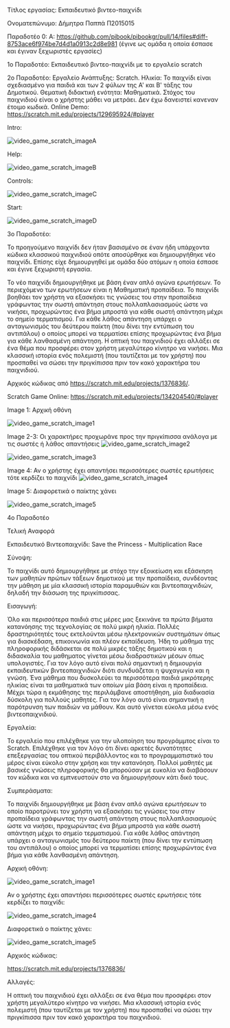 Τίτλος εργασίας: Εκπαιδευτικό βιντεο-παιχνίδι

Ονοματεπώνυμο: Δήμητρα Παππά Π2015015

               

Παραδοτέο 0: 
Α: https://github.com/pibook/pibookgr/pull/14/files#diff-8753ace6f974be7d4d1a0913c2d8e981
(έγινε ως ομάδα η οποία έσπασε και έγιναν ξεχωριστές εργασίες)


1ο Παραδοτέο: Εκπαιδευτικό βιντεο-παιχνίδι με το εργαλείο scratch

2o Παραδοτέο: 
Εργαλείο Ανάπτυξης: Scratch. 
Ηλικία: Το παιχνίδι είναι σχεδιασμένο για παιδιά και των 2 φύλων της Α' και Β' τάξης του Δημοτικού. 
Θεματική διδακτική ενότητα: Μαθηματικά. 
Στόχος του παιχνιδιού είναι ο χρήστης μάθει να μετράει. Δεν έχω δανειστεί κανεναν έτοιμο κωδικά. 
Online Demo:  https://scratch.mit.edu/projects/129695924/#player

Intro:

![video_game_scratch_imageA](https://lh3.googleusercontent.com/-0y_s3kjd8a0/WEWx5j9s40I/AAAAAAAAAUQ/7120r7AP0oYRRKP9bo0Bs9T7_socOPoNgCJoC/w530-h421-p-rw/b1.png)

Help:

![video_game_scratch_imageB](https://lh3.googleusercontent.com/-ooPXLO5TyTI/WEWyE3ffrEI/AAAAAAAAAUo/7kNLxMfGNwwZOojxfRLZ3PkcNOEkUYbuQCJoC/w530-h422-p-rw/b2.png)

Controls:

![video_game_scratch_imageC](https://lh3.googleusercontent.com/-TV8jReb681Y/WEWyIF8g1tI/AAAAAAAAAVA/tou1T0EYYO8ZmWBxitR5w4Q1GfsaXD8GQCJoC/w530-h423-p-rw/b3.png)

Start:

![video_game_scratch_imageD](https://lh3.googleusercontent.com/-TS415Yl6RQI/WEWyLe6nHRI/AAAAAAAAAVc/o3FC7p7oOvgl2DmQ_1I_J4N6ukCYxDwLACJoC/w530-h422-p-rw/b4.png)








3ο Παραδοτέο:

Το προηγούμενο παιχνίδι δεν ήταν βασισμένο σε έναν ήδη υπάρχοντα κώδικα κλασσικού παιχνιδιού οπότε αποσύρθηκε και δημιουργήθηκε νέο παιχνίδι. Επίσης είχε δημιουργηθεί με ομάδα δύο ατόμων η οποία έσπασε και έγινε ξεχωριστή εργασία.


Το νέο παιχνίδι δημιουργήθηκε με βάση έναν απλό αγώνα ερωτήσεων. Το περιεχόμενο των ερωτήσεων είναι η Μαθηματική προπαίδεια. Το παιχνίδι βοηθάει τον χρήστη να εξασκήσει τις γνώσεις του στην προπαίδεια γράφωντας την σωστή απάντηση στους πολλαπλασιασμούς ώστε να νικήσει, προχωρώντας ένα βήμα μπροστά για κάθε σωστή απάντηση μέχρι το σημείο τερματισμού. Για κάθε λάθος απάντηση υπάρχει ο ανταγωνισμός του δεύτερου παίκτη (που δίνει την εντύπωση του αντιπάλου) ο οποίος μπορεί να τερματίσει επίσης προχωρώντας ένα βήμα για κάθε λανθασμένη απάντηση.
Η οπτική του παιχνιδιού έχει αλλάξει σε ένα θέμα που προσφέρει στον χρήστη μεγαλύτερο κίνητρο να νικήσει. Μια κλασσική ιστορία ενός πολεμιστή (που ταυτίζεται με τον χρήστη) που προσπαθεί να σώσει την πριγκίπισσα πριν τον κακό χαρακτήρα του παιχνιδιού.

Αρχικός κώδικας από https://scratch.mit.edu/projects/1376836/. 

Scratch Game Online: https://scratch.mit.edu/projects/134204540/#player



Image 1: Αρχική οθόνη 

![video_game_scratch_image1](https://lh3.googleusercontent.com/-AoT-ubFzVq8/WEWs_-wXPGI/AAAAAAAAAQc/Bvhr_-AMEWAFMVShsJMIo7akeMI50CfYACJoC/w530-h426-p-rw/1.png)


Image 2-3: Οι χαρακτήρες προχωράνε προς την πριγκίπισσα ανάλογα με τις σωστές ή λάθος απαντήσεις
![video_game_scratch_image2](https://lh3.googleusercontent.com/-sbkTfBJVaJY/WEWtie6XYjI/AAAAAAAAAQ4/cTbDXS0zSsw4cmO8eU_sRTR5FP14TJliACJoC/w530-h424-p-rw/2.png)

![video_game_scratch_image3](https://lh3.googleusercontent.com/-BAPvTjS2xNg/WEWuFQhfNCI/AAAAAAAAARY/UyD4CE16KMoW-ngBin_2sezBZE9XwD4rwCJoC/w530-h426-p-rw/3.png)


Image 4: Αν ο χρήστης έχει απαντήσει περισσότερες σωστές ερωτήσεις τότε κερδίζει το παιχνίδι
![video_game_scratch_image4](https://lh3.googleusercontent.com/-NiKu9kInSHA/WEWus2M7GKI/AAAAAAAAASo/PH26bt-QQVMxoLLEyRU4FwZZi-LB4XhUACJoC/w530-h425-p-rw/4.png)



Image 5: Διαφορετικά ο παίκτης χάνει

![video_game_scratch_image5](https://lh3.googleusercontent.com/-b2aZ_M__PDk/WEWuxS06OoI/AAAAAAAAAS0/WhVlAvv-HNAf9FMxsXWgjqh1VZEWDwECwCJoC/w530-h421-p-rw/5.png)



4ο Παραδοτέο

Τελική Αναφορά

Εκπαιδευτικό Βιντεοπαιχνίδι: Save the Princess - Multiplication Race

Σύνοψη:

Το παιχνίδι αυτό δημιουργήθηκε με στόχο την εξοικείωση και εξάσκηση των μαθητών πρώτων τάξεων δημοτικού με την προπαίδεια, συνδέοντας την μάθηση με μία κλασσική ιστορία παραμυθιών και βιντεοπαιχνιδιών, δηλαδή την διάσωση της πριγκίπισσας.

Εισαγωγή:

Όλο και περισσότερα παιδιά στις μέρες μας ξεκινάνε τα πρώτα βήματα κατανόησης της τεχνολογίας σε πολύ μικρή ηλικία. Πολλές δραστηριότητές τους εκτελούνται μέσω ηλεκτρονικών συστημάτων όπως για διασκέδαση, επικοινωνία και πλέον εκπαίδευση. Ήδη το μάθημα της πληροφορικής διδάσκεται σε πολύ μικρές τάξης δημοτικού και η διδασκαλία του μαθηματος γίνεται μέσω διαδραστικών μέσων όπως υπολογιστές. Για τον λόγο αυτό είναι πολύ σημαντική η δημιουργία εκπαιδευτικών βιντεοπαιχνιδιών διότι συνδυάζεται η ψυχαγωγία και η γνώση. Ένα μάθημα που δυσκολεύει τα περισσότερα παιδιά μικρότερης ηλικίας είναι τα μαθηματικά των οποίων μία βάση είναι η προπαίδεια. Μέχρι τώρα η εκμάθησης της περιλάμβανε αποστήθηση, μία διαδικασία δύσκολη για πολλούς μαθητές. Για τον λόγο αυτό είναι σημαντική η παρότρυνση των παιδιών να μάθουν. Και αυτό γίνεται εύκολα μέσω ενός βιντεοπαιχνιδιού. 

Εργαλεία:

Το εργαλείο που επιλέχθηκε για την υλοποίηση του προγράμμτος είναι το Scratch. Επιλέχθηκε για τον λόγο ότι δίνει αρκετές δυνατότητες επεξεργασίας του οπτικού περιβάλλοντος και το προγραμματιστικό του μέρος είναι εύκολο στην χρήση και την κατανόηση. Πολλοί μαθητές με βασικές γνώσεις πληροφορικής θα μπορούσαν με ευκολία να διαβάσουν τον κώδικα και να εμπνευστούν στο να δημιουργήσουν κάτι δικό τους.

Συμπεράσματα:

Το  παιχνίδι δημιουργήθηκε με βάση έναν απλό αγώνα ερωτήσεων το οποίο παροτρύνει τον χρήστη να εξασκήσει τις γνώσεις του στην προπαίδεια γράφωντας την σωστή απάντηση στους πολλαπλασιασμούς ώστε να νικήσει, προχωρώντας ένα βήμα μπροστά για κάθε σωστή απάντηση μέχρι το σημείο τερματισμού. Για κάθε λάθος απάντηση υπάρχει ο ανταγωνισμός του δεύτερου παίκτη (που δίνει την εντύπωση του αντιπάλου) ο οποίος μπορεί να τερματίσει επίσης προχωρώντας ένα βήμα για κάθε λανθασμένη απάντηση.


Αρχική οθόνη:

![video_game_scratch_image1](https://lh3.googleusercontent.com/-AoT-ubFzVq8/WEWs_-wXPGI/AAAAAAAAAQc/Bvhr_-AMEWAFMVShsJMIo7akeMI50CfYACJoC/w530-h426-p-rw/1.png)

Αν ο χρήστης έχει απαντήσει περισσότερες σωστές ερωτήσεις τότε κερδίζει το παιχνίδι:

![video_game_scratch_image4](https://lh3.googleusercontent.com/-NiKu9kInSHA/WEWus2M7GKI/AAAAAAAAASo/PH26bt-QQVMxoLLEyRU4FwZZi-LB4XhUACJoC/w530-h425-p-rw/4.png)

Διαφορετικά ο παίκτης χάνει:

![video_game_scratch_image5](https://lh3.googleusercontent.com/-b2aZ_M__PDk/WEWuxS06OoI/AAAAAAAAAS0/WhVlAvv-HNAf9FMxsXWgjqh1VZEWDwECwCJoC/w530-h421-p-rw/5.png)


Αρχικός κώδικας:

https://scratch.mit.edu/projects/1376836/


Αλλαγές:

Η οπτική του παιχνιδιού έχει αλλάξει σε ένα θέμα που προσφέρει στον χρήστη μεγαλύτερο κίνητρο να νικήσει. Μια κλασσική ιστορία ενός πολεμιστή (που ταυτίζεται με τον χρήστη) που προσπαθεί να σώσει την πριγκίπισσα πριν τον κακό χαρακτήρα του παιχνιδιού.




